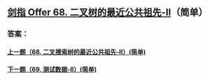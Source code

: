 ## [剑指 Offer 68. 二叉树的最近公共祖先-II](https://leetcode-cn.com/problems/merge-two-sorted-lists/)（简单）





### 答案：



#### [上一题（68. 二叉搜索树的最近公共祖先-II）(简单)](https://github.com/sdwwld/leetCode/blob/master/src/main/java/com/wld/java/offer/剑指Offer68-I.md)

#### [下一题（69. 测试数据-II）(简单)](https://github.com/sdwwld/leetCode/blob/master/src/main/java/com/wld/java/offer/剑指Offer69.md)